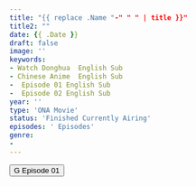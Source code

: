 ```yaml
---
title: "{{ replace .Name "-" " " | title }}"
title2: ""
date: {{ .Date }}
draft: false
image: ''
keywords:
- Watch Donghua  English Sub
- Chinese Anime  English Sub
-  Episode 01 English Sub
-  Episode 02 English Sub
year: ''
type: 'ONA Movie'
status: 'Finished Currently Airing'
episodes: ' Episodes'
genre:
- 
---
```


<div class="d-g gg-5 gtc-r ai-c">
<button onclick="window.open('?gog=','_blank')">G Episode 01</button>
</div>